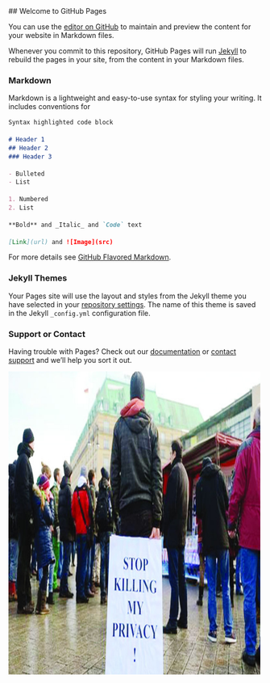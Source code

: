 
<head>
  <script data-ad-client="ca-pub-3156674226737893" async src="https://pagead2.googlesyndication.com/pagead/js/adsbygoogle.js"></script>
</head>
## Welcome to GitHub Pages

You can use the [editor on GitHub](https://github.com/Dipanjan98/HI/edit/master/README.md) to maintain and preview the content for your website in Markdown files.

Whenever you commit to this repository, GitHub Pages will run [Jekyll](https://jekyllrb.com/) to rebuild the pages in your site, from the content in your Markdown files.

### Markdown

Markdown is a lightweight and easy-to-use syntax for styling your writing. It includes conventions for

```markdown
Syntax highlighted code block

# Header 1
## Header 2
### Header 3

- Bulleted
- List

1. Numbered
2. List

**Bold** and _Italic_ and `Code` text

[Link](url) and ![Image](src)
```

For more details see [GitHub Flavored Markdown](https://guides.github.com/features/mastering-markdown/).

### Jekyll Themes

Your Pages site will use the layout and styles from the Jekyll theme you have selected in your [repository settings](https://github.com/Dipanjan98/HI/settings). The name of this theme is saved in the Jekyll `_config.yml` configuration file.

### Support or Contact

Having trouble with Pages? Check out our [documentation](https://help.github.com/categories/github-pages-basics/) or [contact support](https://github.com/contact) and we’ll help you sort it out.

<body>
  <img src="image-126774-1580352286.jpg
 " alt="Girl in a jacket" width="500" height="600">

</body>


